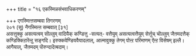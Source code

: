 +++
title = "१६ एकस्मिन्नसंभवाधिकरणम्"

+++
एगस्मिऩ्ऩसम्बवा तिगरणम्  
२०१ (सू) नैगस्मिऩ्ऩ सम्बवात् [३१]  
असत्तुक्कु असत्यत्वम् सॊल्लुम् वादियैक् कण्डित्तु -सत्यत्- वत्तैयुम् असत्यत्वत्तैयुम् सेर्त्तुच् चॊल्लुम् जैऩमदत्तैक् कण्डिक्किऱारॆऩ्ऱु सङ्गदि। इरुक्कवेण्डियवैयादलाल्, आत्मावुक्कु तेगम् पोऩ्ऱ परिमाणम् ऎऩ्ऱ विसेषम् इल्लै। आगैयाल्, जैऩमदम् पॊरुन्दादॆऩ्बदाम्।







